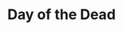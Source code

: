 ---
pid: CH1056
title: Day of the Dead
location_transcription: Middletown DE
zipcode: '19148'
outside_phl: 
neighborhood: Whitman,Pennsport,South Philadelphia
age: '7'
age_range: 6-13
instagram: 
image_file_name: CH_1056.jpg
proposal_transcription: 
topic: Unknown
topic_summary: '0'
type: Other No Form
keywords_other: day of the dead
credit: Keira B.
image_labels: 
twitter: 
facebook: 
permalink: "/monuments/ch1056/"
layout: item-page
---